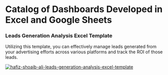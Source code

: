<h1>Catalog of Dashboards Developed in Excel and Google Sheets</h1>

### Leads Generation Analysis Excel Template

Utilizing this template, you can effectively manage leads generated from your advertising efforts across various platforms and track the ROI of those leads.

[![hafiz-shoaib-ali-leads-generation-analysis-excel-template](https://github.com/user-attachments/assets/26b8e8c3-9f45-45f2-81a6-cce53d409d51)](https://www.templarket.com/collections/newly-published/products/leads-generation-analysis-excel-template)

